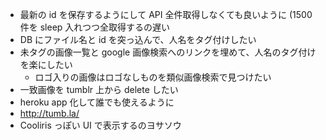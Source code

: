 *   最新の id を保存するようにして API 全件取得しなくても良いように (1500 件を sleep 入れつつ全取得するの遅い
*   DB にファイル名と id を突っ込んで、人名をタグ付けしたい
*   未タグの画像一覧と google 画像検索へのリンクを埋めて、人名のタグ付けを楽にしたい
    *   ロゴ入りの画像はロゴなしものを類似画像検索で見つけたい
*   一致画像を tumblr 上から delete したい
*   heroku app 化して誰でも使えるように
*   http://tumb.la/
*   Cooliris っぽい UI で表示するのヨサソウ
